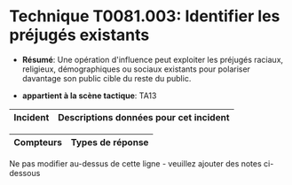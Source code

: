 # Technique T0081.003: Identifier les préjugés existants

* **Résumé**: Une opération d'influence peut exploiter les préjugés raciaux, religieux, démographiques ou sociaux existants pour polariser davantage son public cible du reste du public.

* **appartient à la scène tactique**: TA13


|Incident |Descriptions données pour cet incident |
|-------- |-------------------- |



|Compteurs |Types de réponse |
|-------- |-------------- |


Ne pas modifier au-dessus de cette ligne - veuillez ajouter des notes ci-dessous